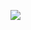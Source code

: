 ![](https://github-readme-stats.vercel.app/api/top-langs?username=icchon&show_icons=true&locale=en&layout=compact)
